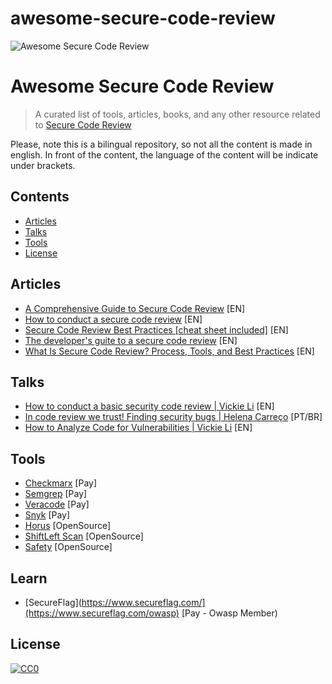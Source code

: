 # awesome-secure-code-review

<img src="awesome-secure-code-review.png" alt="Awesome Secure Code Review" />

# Awesome Secure Code Review 

> A curated list of tools, articles, books, and any other resource related to [Secure Code Review](https://www.synopsys.com/glossary/what-is-code-review.html#:~:text=Secure%20code%20review%20is%20a,style%20guidelines%2C%20among%20other%20activities.)

Please, note this is a bilingual repository, so not all the content is made in english. In front of the content, the language of the content will be indicate under brackets.

## Contents

- [Articles](#articles)
- [Talks](#talks)
- [Tools](#tools)
- [License](#license)

## Articles

- [A Comprehensive Guide to Secure Code Review](https://medium.com/@krunal-kawa/a-comprehensive-guide-to-secure-code-review-529e31897b53) [EN] 
- [How to conduct a secure code review](https://www.techtarget.com/searchsecurity/tip/How-to-conduct-a-secure-code-review) [EN] 
- [Secure Code Review Best Practices [cheat sheet included]](https://blog.gitguardian.com/secure-code-review-cheat-sheet-included/) [EN]  
- [The developer's guite to a secure code review](https://www.tabnine.com/blog/the-developers-guide-to-a-secure-code-review/) [EN] 
- [What Is Secure Code Review? Process, Tools, and Best Practices](https://www.aquasec.com/cloud-native-academy/devsecops/secure-code-review/) [EN]

## Talks

- [How to conduct a basic security code review | Vickie Li](https://www.youtube.com/watch?v=e52nVG7wR2Q) [EN] 
- [In code review we trust! Finding security bugs | Helena Carreço](https://www.youtube.com/watch?v=gewNYKjYybA&t=5586s) [PT/BR] 
- [How to Analyze Code for Vulnerabilities | Vickie Li](https://www.youtube.com/watch?v=A8CNysN-lOM) [EN]  

## Tools

- [Checkmarx](https://checkmarx.com/) [Pay]
- [Semgrep](https://semgrep.dev/) [Pay]
- [Veracode](https://www.veracode.com/) [Pay]
- [Snyk](https://snyk.io/pt-BR/) [Pay]
- [Horus](https://horusec.io/site/) [OpenSource]
- [ShiftLeft Scan](https://github.com/ShiftLeftSecurity/sast-scan) [OpenSource]
- [Safety](https://safetycli.com/product/safety-cli?utm_source=pyupio&utm_medium=redirect&utm_campaign=pyup_rd&utm_id=0817&utm_content=marketing) [OpenSource]

## Learn

- [SecureFlag](https://www.secureflag.com/](https://www.secureflag.com/owasp) [Pay - Owasp Member)

## License

[![CC0](http://mirrors.creativecommons.org/presskit/buttons/88x31/svg/cc-zero.svg)](http://creativecommons.org/publicdomain/zero/1.0)
